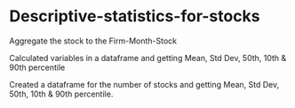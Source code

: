 # Descriptive-statistics-for-stocks

Aggregate the stock to the Firm-Month-Stock

Calculated variables in a dataframe and getting Mean, Std Dev, 50th, 10th & 90th percentile

Created a dataframe for the number of stocks and getting Mean, Std Dev, 50th, 10th & 90th percentile. 

